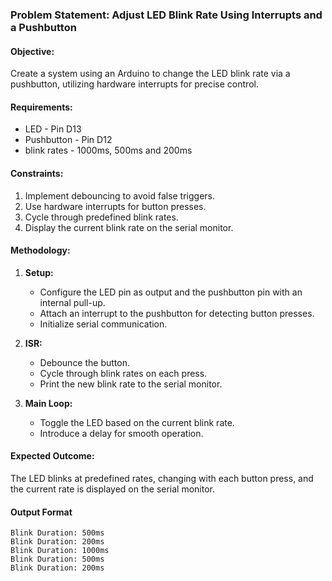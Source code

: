 ### Problem Statement: Adjust LED Blink Rate Using Interrupts and a Pushbutton

#### Objective:
Create a system using an Arduino to change the LED blink rate via a pushbutton,
utilizing hardware interrupts for precise control.

#### Requirements:
- LED - Pin D13
- Pushbutton - Pin D12 
- blink rates - 1000ms, 500ms and 200ms

#### Constraints:
1. Implement debouncing to avoid false triggers.
2. Use hardware interrupts for button presses.
3. Cycle through predefined blink rates.
4. Display the current blink rate on the serial monitor.

#### Methodology:
1. **Setup:**
   - Configure the LED pin as output and the pushbutton pin with an internal pull-up.
   - Attach an interrupt to the pushbutton for detecting button presses.
   - Initialize serial communication.

2. **ISR:**
   - Debounce the button.
   - Cycle through blink rates on each press.
   - Print the new blink rate to the serial monitor.

3. **Main Loop:**
   - Toggle the LED based on the current blink rate.
   - Introduce a delay for smooth operation.

#### Expected Outcome:
The LED blinks at predefined rates, changing with each button press, 
and the current rate is displayed on the serial monitor.

#### Output Format

```
Blink Duration: 500ms
Blink Duration: 200ms
Blink Duration: 1000ms
Blink Duration: 500ms
Blink Duration: 200ms
```
